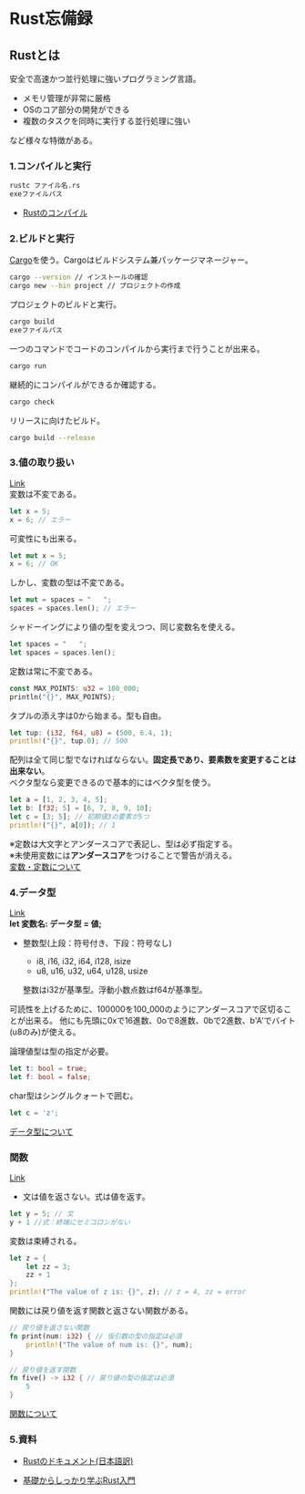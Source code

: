# Rust忘備録
## Rustとは
安全で高速かつ並行処理に強いプログラミング言語。  
- メモリ管理が非常に厳格
- OSのコア部分の開発ができる
- 複数のタスクを同時に実行する並行処理に強い  

など様々な特徴がある。

### 1.コンパイルと実行
```bash
rustc ファイル名.rs
exeファイルパス
```
- [Rustのコンパイル](https://doc.rust-jp.rs/book-ja/ch01-02-hello-world.html)

### 2.ビルドと実行
[Cargo](https://doc.rust-jp.rs/book-ja/ch01-03-hello-cargo.html)を使う。Cargoはビルドシステム兼パッケージマネージャー。
```bash
cargo --version // インストールの確認
cargo new --bin project // プロジェクトの作成
```
プロジェクトのビルドと実行。
```bash
cargo build
exeファイルパス
```
一つのコマンドでコードのコンパイルから実行まで行うことが出来る。
```bash
cargo run
```
継続的にコンパイルができるか確認する。
```bash
cargo check
```
リリースに向けたビルド。
```bash
cargo build --release
```

### 3.値の取り扱い
[Link](https://github.com/kanto-taniguchi-git/Rust-Practice/blob/main/variables/src/main.rs)  
変数は不変である。
```rust
let x = 5;
x = 6; // エラー
```
可変性にも出来る。
```rust
let mut x = 5;
x = 6; // OK
```
しかし、変数の型は不変である。
```rust
let mut = spaces = "   ";
spaces = spaces.len(); // エラー
```
シャドーイングにより値の型を変えつつ、同じ変数名を使える。
```rust
let spaces = "   ";
let spaces = spaces.len();
```
定数は常に不変である。
```rust
const MAX_POINTS: u32 = 100_000;
println("{}", MAX_POINTS);
```
タプルの添え字は0から始まる。型も自由。 
```rust
let tup: (i32, f64, u8) = (500, 6.4, 1);
println!("{}", tup.0); // 500
```
配列は全て同じ型でなければならない。**固定長であり、要素数を変更することは出来ない**。  
ベクタ型なら変更できるので基本的にはベクタ型を使う。
```rust
let a = [1, 2, 3, 4, 5];
let b: [f32; 5] = [6, 7, 8, 9, 10];
let c = [3; 5]; // 初期値3の要素が5つ
println!("{}", a[0]); // 1
```
※定数は大文字とアンダースコアで表記し、型は必ず指定する。  
※未使用変数には**アンダースコア**をつけることで警告が消える。  
[変数・定数について](https://doc.rust-jp.rs/book-ja/ch03-01-variables-and-mutability.html) 

### 4.データ型
[Link](https://github.com/kanto-taniguchi-git/Rust-Practice/blob/main/variables/src/main.rs)  
**let 変数名: データ型 = 値;**
- 整数型(上段：符号付き、下段：符号なし)
    - i8, i16, i32, i64, i128, isize
    - u8, u16, u32, u64, u128, usize  

    整数はi32が基準型。浮動小数点数はf64が基準型。

可読性を上げるために、100000を100_000のようにアンダースコアで区切ることが出来る。 他にも先頭に0xで16進数、0oで8進数、0bで2進数、b'A'でバイト(u8のみ)が使える。 

論理値型は型の指定が必要。
```rust
let t: bool = true;
let f: bool = false;
```

char型はシングルクォートで囲む。
```rust
let c = 'z';
```
[データ型について](https://doc.rust-jp.rs/book-ja/ch03-02-data-types.html)

### 関数
[Link](https://github.com/kanto-taniguchi-git/Rust-Practice/blob/main/another_function/src/main.rs)  
- 文は値を返さない。式は値を返す。
```rust
let y = 5; // 文
y + 1 //式：終端にセミコロンがない
```
変数は束縛される。
```rust
let z = {
    let zz = 3;
    zz + 1
};
println!("The value of z is: {}", z); // z = 4, zz = error
```
関数には戻り値を返す関数と返さない関数がある。
```rust
// 戻り値を返さない関数
fn print(num: i32) { // 仮引数の型の指定は必須
    println!("The value of num is: {}", num);
}

// 戻り値を返す関数
fn five() -> i32 { // 戻り値の型の指定は必須
    5
}
```
[関数について](https://doc.rust-jp.rs/book-ja/ch03-03-how-functions-work.html)

### 5.資料
- [Rustのドキュメント(日本語訳)](https://doc.rust-jp.rs/book-ja/title-page.html)

- [基礎からしっかり学ぶRust入門](https://atmarkit.itmedia.co.jp/ait/series/24844/)